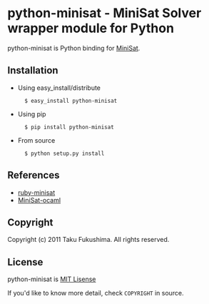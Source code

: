 python-minisat - MiniSat Solver wrapper module for Python
============================================================

python-minisat is Python binding for [MiniSat](http://minisat.se/Main.html).

Installation
------------

* Using easy_install/distribute

        $ easy_install python-minisat

* Using pip

        $ pip install python-minisat

* From source

        $ python setup.py install

References
------------

* [ruby-minisat](http://github.com/mame/ruby-minisat)
* [MiniSat-ocaml](https://github.com/abate/MiniSat-ocaml)

Copyright
---------

Copyright (c) 2011 Taku Fukushima. All rights reserved.


License
--------

python-minisat is [MIT Lisense](http://www.opensource.org/licenses/mit-license.php)

If you'd like to know more detail, check ``COPYRIGHT`` in source.
